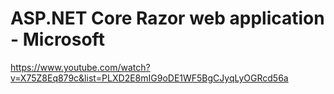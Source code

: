 # ASP.NET Core Razor web application - Microsoft
https://www.youtube.com/watch?v=X75Z8Eq879c&list=PLXD2E8mIG9oDE1WF5BgCJyqLyOGRcd56a